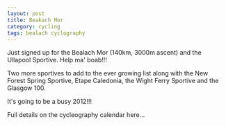 ```yaml
---
layout: post
title: Beakach Mor
category: cycling
tags: bealach cyclography
---
```

Just signed up for the Bealach Mor (140km, 3000m ascent) and the Ullapool Sportive. Help ma' boab!!!

Two more sportives to add to the ever growing list along with the New Forest Spring Sportive, Etape Caledonia, the Wight Ferry Sportive and the Glasgow 100.

It's going to be a busy 2012!!!

Full details on the cycleography calendar here...